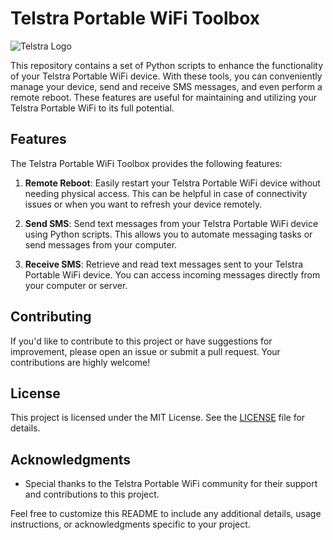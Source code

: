# Telstra Portable WiFi Toolbox

![Telstra Logo](telstra_logo.png)

This repository contains a set of Python scripts to enhance the functionality of your Telstra Portable WiFi device. With these tools, you can conveniently manage your device, send and receive SMS messages, and even perform a remote reboot. These features are useful for maintaining and utilizing your Telstra Portable WiFi to its full potential.

## Features

The Telstra Portable WiFi Toolbox provides the following features:

1. **Remote Reboot**: Easily restart your Telstra Portable WiFi device without needing physical access. This can be helpful in case of connectivity issues or when you want to refresh your device remotely.

2. **Send SMS**: Send text messages from your Telstra Portable WiFi device using Python scripts. This allows you to automate messaging tasks or send messages from your computer.

3. **Receive SMS**: Retrieve and read text messages sent to your Telstra Portable WiFi device. You can access incoming messages directly from your computer or server.

## Contributing

If you'd like to contribute to this project or have suggestions for improvement, please open an issue or submit a pull request. Your contributions are highly welcome!

## License

This project is licensed under the MIT License. See the [LICENSE](LICENSE) file for details.

## Acknowledgments

- Special thanks to the Telstra Portable WiFi community for their support and contributions to this project.

Feel free to customize this README to include any additional details, usage instructions, or acknowledgments specific to your project.
